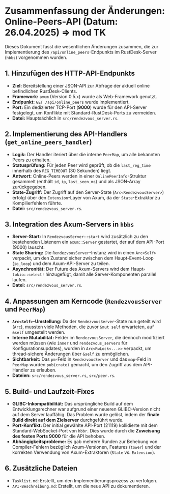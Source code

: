 # Zusammenfassung der Änderungen: Online-Peers-API (Datum: 26.04.2025) => mod TK

Dieses Dokument fasst die wesentlichen Änderungen zusammen, die zur Implementierung des `/api/online_peers`-Endpunkts im RustDesk-Server (`hbbs`) vorgenommen wurden.

## 1. Hinzufügen des HTTP-API-Endpunkts

*   **Ziel:** Bereitstellung einer JSON-API zur Abfrage der aktuell online befindlichen RustDesk-Clients.
*   **Framework:** `axum` (Version 0.5.x) wurde als Web-Framework genutzt.
*   **Endpunkt:** `GET /api/online_peers` wurde implementiert.
*   **Port:** Ein dedizierter TCP-Port (**9000**) wurde für den API-Server festgelegt, um Konflikte mit Standard-RustDesk-Ports zu vermeiden.
*   **Datei:** Hauptsächlich in `src/rendezvous_server.rs`.

## 2. Implementierung des API-Handlers (`get_online_peers_handler`)

*   **Logik:** Der Handler iteriert über die interne `PeerMap`, um alle bekannten Peers zu erhalten.
*   **Statusprüfung:** Für jeden Peer wird geprüft, ob die `last_reg_time` innerhalb des `REG_TIMEOUT` (30 Sekunden) liegt.
*   **Antwort:** Online-Peers werden in einer `OnlinePeerInfo`-Struktur gesammelt (enthält `id`, `ip`, `last_seen_ms`) und als JSON-Array zurückgegeben.
*   **State-Zugriff:** Der Zugriff auf den Server-State (`Arc<RendezvousServer>`) erfolgt über den `Extension`-Layer von Axum, da der `State`-Extraktor zu Kompilierfehlern führte.
*   **Datei:** `src/rendezvous_server.rs`.

## 3. Integration des Axum-Servers in `hbbs`

*   **Server-Start:** In `RendezvousServer::start` wird zusätzlich zu den bestehenden Listenern ein `axum::Server` gestartet, der auf dem API-Port (9000) lauscht.
*   **State Sharing:** Die `RendezvousServer`-Instanz wird in einen `Arc<Self>` verpackt, um den Zustand sicher zwischen dem Haupt-Event-Loop (`io_loop`) und dem Axum-API-Server zu teilen.
*   **Asynchronität:** Der Future des Axum-Servers wird dem Haupt-`tokio::select!` hinzugefügt, damit alle Server-Komponenten parallel laufen.
*   **Datei:** `src/rendezvous_server.rs`.

## 4. Anpassungen am Kerncode (`RendezvousServer` und `PeerMap`)

*   **`Arc<Self>`-Umstellung:** Da der `RendezvousServer`-State nun geteilt wird (`Arc`), mussten viele Methoden, die zuvor `&mut self` erwarteten, auf `&self` umgestellt werden.
*   **Interne Mutabilität:** Felder im `RendezvousServer`, die dennoch modifiziert werden müssen (wie `inner` und `rendezvous_servers` für Konfigurationsupdates), wurden in `Arc<RwLock<...>>` verpackt, um thread-sichere Änderungen über `&self` zu ermöglichen.
*   **Sichtbarkeit:** Das `pm`-Feld in `RendezvousServer` und das `map`-Feld in `PeerMap` wurden `pub(crate)` gemacht, um den Zugriff aus dem API-Handler zu erlauben.
*   **Dateien:** `src/rendezvous_server.rs`, `src/peer.rs`.

## 5. Build- und Laufzeit-Fixes

*   **GLIBC-Inkompatibilität:** Das ursprüngliche Build auf dem Entwicklungsrechner war aufgrund einer neueren GLIBC-Version nicht auf dem Server lauffähig. Das Problem wurde gelöst, indem der **finale Build direkt auf dem Zielserver** durchgeführt wurde.
*   **Port-Konflikt:** Der initial gewählte API-Port (21119) kollidierte mit dem Standard-WebSocket-Port von `hbbr`. Dies wurde durch die **Zuweisung des festen Ports 9000** für die API behoben.
*   **Abhängigkeitsprobleme:** Es gab mehrere Runden zur Behebung von Compiler-Fehlern bezüglich Axum-Versionen, Features (`tower`) und der korrekten Verwendung von Axum-Extraktoren (`State` vs. `Extension`).

## 6. Zusätzliche Dateien

*   `Tasklist.md`: Erstellt, um den Implementierungsprozess zu verfolgen.
*   `API-Beschreibung.md`: Erstellt, um die neue API zu dokumentieren. 